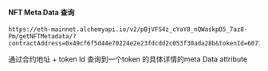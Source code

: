 #### NFT Meta Data 查询



```
https://eth-mainnet.alchemyapi.io/v2/pBjVFS4z_cYaY8_nQWaskpD5_7az8-Pm/getNFTMetadata/?contractAddress=0x49cf6f5d44e70224e2e23fdcdd2c053f30ada28b&tokenId=6077&tokenType=ERC721
```





通过合约地址 + token Id 查询到一个token 的具体详情的meta Data attribute



